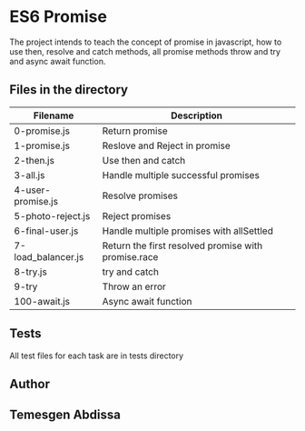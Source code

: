 # ES6 Promise

The project intends to teach the concept of promise in javascript, how to use then, resolve and catch methods, all promise methods throw and try and async await function.

## Files in the directory

| Filename           | Description                                         |
| ------------------ | --------------------------------------------------- |
| 0-promise.js       | Return promise                                      |
| 1-promise.js       | Reslove and Reject in promise                       |
| 2-then.js          | Use then and catch                                  |
| 3-all.js           | Handle multiple successful promises                 |
| 4-user-promise.js  | Resolve promises                                    |
| 5-photo-reject.js  | Reject promises                                     |
| 6-final-user.js    | Handle multiple promises with allSettled            |
| 7-load_balancer.js | Return the first resolved promise with promise.race |
| 8-try.js           | try and catch                                       |
| 9-try              | Throw an error                                      |
| 100-await.js       | Async await function                                |

## Tests

All test files for each task are in tests directory

## Author

## Temesgen Abdissa
